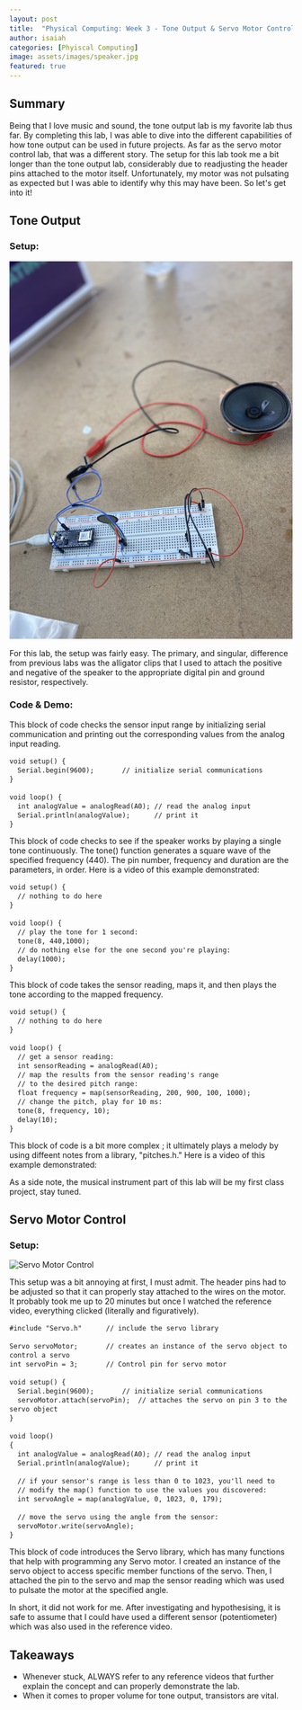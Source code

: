 ```yaml
---
layout: post
title:  "Physical Computing: Week 3 - Tone Output & Servo Motor Control"
author: isaiah
categories: [Phyiscal Computing]
image: assets/images/speaker.jpg
featured: true
---
```


## Summary

Being that I love music and sound, the tone output lab is my favorite lab thus far. By completing this lab, I was able to dive into the different capabilities of how tone output can be used in future projects. As far as the servo motor control lab, that was a different story. The setup for this lab took me a bit longer than the tone output lab, considerably due to readjusting the header pins attached to the motor itself. Unfortunately, my motor was not pulsating as expected but I was able to identify why this may have been. So let's get into it!

## Tone Output

### Setup: 

![Tone Output](/assets/images/IMG_E2276[1].JPG "Setup")

For this lab, the setup was fairly easy. The primary, and singular, difference from previous labs was the alligator clips that I used to attach the positive and negative of the speaker to the appropriate digital pin and ground resistor, respectively. 

### Code & Demo:

This block of code checks the sensor input range by initializing serial communication and printing out the corresponding values from the analog input reading.

```
void setup() {
  Serial.begin(9600);       // initialize serial communications
}
 
void loop() {
  int analogValue = analogRead(A0); // read the analog input
  Serial.println(analogValue);      // print it
}
```

This block of code checks to see if the speaker works by playing a single tone continuously. The tone() function generates a square wave of the specified frequency (440). The pin number, frequency and duration are the parameters, in order. Here is a video of this example demonstrated:

[comment]: <> (Video here)

```
void setup() {
  // nothing to do here
}
 
void loop() {
  // play the tone for 1 second:
  tone(8, 440,1000);
  // do nothing else for the one second you're playing:
  delay(1000);
}
```

This block of code takes the sensor reading, maps it, and then plays the tone according to the mapped frequency. 

```
void setup() {
  // nothing to do here
}
 
void loop() {
  // get a sensor reading:
  int sensorReading = analogRead(A0);
  // map the results from the sensor reading's range
  // to the desired pitch range:
  float frequency = map(sensorReading, 200, 900, 100, 1000);
  // change the pitch, play for 10 ms:
  tone(8, frequency, 10);
  delay(10);
}
```

This block of code is a bit more complex ; it ultimately plays a melody by using diffeent notes from a library, "pitches.h." Here is a video of this example demonstrated:

[comment]: <> (Video here)

As a side note, the musical instrument part of this lab will be my first class project, stay tuned.

## Servo Motor Control

### Setup:

![Servo Motor Control](/assets/images/IMG_2369[1].JPG "Setup")

This setup was a bit annoying at first, I must admit. The header pins had to be adjusted so that it can properly stay attached to the wires on the motor. It probably took me up to 20 minutes but once I watched the reference video, everything clicked (literally and figuratively).

```
#include "Servo.h"      // include the servo library
 
Servo servoMotor;       // creates an instance of the servo object to control a servo
int servoPin = 3;       // Control pin for servo motor
 
void setup() {
  Serial.begin(9600);       // initialize serial communications
  servoMotor.attach(servoPin);  // attaches the servo on pin 3 to the servo object
} 
 
void loop()
{
  int analogValue = analogRead(A0); // read the analog input
  Serial.println(analogValue);      // print it
 
  // if your sensor's range is less than 0 to 1023, you'll need to
  // modify the map() function to use the values you discovered:
  int servoAngle = map(analogValue, 0, 1023, 0, 179);
 
  // move the servo using the angle from the sensor:
  servoMotor.write(servoAngle);
}
```

This block of code introduces the Servo library, which has many functions that help with programming any Servo motor. I created an instance of the servo object to access specific member functions of the servo. Then, I attached the pin to the servo and map the sensor reading which was used to pulsate the motor at the specified angle.

In short, it did not work for me. After investigating and hypothesising, it is safe to assume that I could have used a different sensor (potentiometer) which was also used in the reference video. 

## Takeaways

* Whenever stuck, ALWAYS refer to any reference videos that further explain the concept and can properly demonstrate the lab.
* When it comes to proper volume for tone output, transistors are vital.
